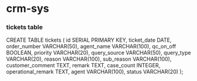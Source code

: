 # crm-sys

### tickets table

CREATE TABLE tickets (
    id SERIAL PRIMARY KEY,
    ticket_date DATE,
    order_number VARCHAR(50),
    agent_name VARCHAR(100),
    qc_on_off BOOLEAN,
    priority VARCHAR(20),
    query_source VARCHAR(50),
    query_type VARCHAR(20),
    reason VARCHAR(100),
    sub_reason VARCHAR(100),
    customer_comment TEXT,
    remark TEXT,
    case_count INTEGER,
    operational_remark TEXT,
    agent VARCHAR(100),
    status VARCHAR(20)
);

